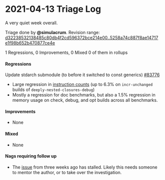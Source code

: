 # 2021-04-13 Triage Log

A very quiet week overall.

Triage done by **@simulacrum**.
Revision range: [d32238532138485c80db4f2cd596372bce214e00..5258a74c887f8ae14717e1f98b652b470877ce4e](https://perf.rust-lang.org/?start=d32238532138485c80db4f2cd596372bce214e00&end=5258a74c887f8ae14717e1f98b652b470877ce4e&absolute=false&stat=instructions%3Au)

1 Regressions, 0 Improvements, 0 Mixed
0 of them in rollups

#### Regressions

Update stdarch submodule (to before it switched to const generics) [#83776](https://github.com/rust-lang/rust/issues/83776)
- Large regression in [instruction counts](https://perf.rust-lang.org/compare.html?start=1284da34da56a17ae368e4673920ec4120562cbd&end=d0695c9081b16077d0aed368bccaf437d77ff497&stat=instructions:u) (up to 6.3% on `incr-unchanged` builds of `deeply-nested-closures-debug`)
- Mostly a regression for doc benchmarks, but also a 1.5% regression in memory
  usage on check, debug, and opt builds across all benchmarks.

#### Improvements

- None

#### Mixed

- None

#### Nags requiring follow up

- The [issue](https://github.com/rust-lang/rust/pull/82964#issuecomment-800663588) from three weeks ago has stalled.
  Likely this needs someone to mentor the author, or to take over the
  investigation.
